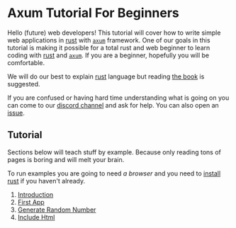 # Axum Tutorial For Beginners

Hello (future) web developers! This tutorial will cover how to write simple web applications in [rust] with [`axum`] framework. One of our goals in this tutorial is making it possible for a total rust and web beginner to learn coding with [rust] and [`axum`]. If you are a beginner, hopefully you will be comfortable.

We will do our best to explain [rust] language but reading [the book] is suggested.

If you are confused or having hard time understanding what is going on you can come to our [discord channel] and ask for help. You can also open an [issue].

## Tutorial

Sections below will teach stuff by example. Because only reading tons of pages is boring and will melt your brain.

To run examples you are going to need *a browser* and you need to [install rust] if you haven't already.

1. [Introduction](./01-introduction)
2. [First App](./02-first-app)
3. [Generate Random Number](./03-generate-random-number)
4. [Include Html](./04-include-html)

[rust]: https://www.rust-lang.org/
[install rust]: https://www.rust-lang.org/learn/get-started
[the book]: https://doc.rust-lang.org/book/
[discord channel]: https://discord.gg/tokio
[issue]: https://github.com/programatik29/issues/new
[`axum`]: https://github.com/tokio-rs/axum
